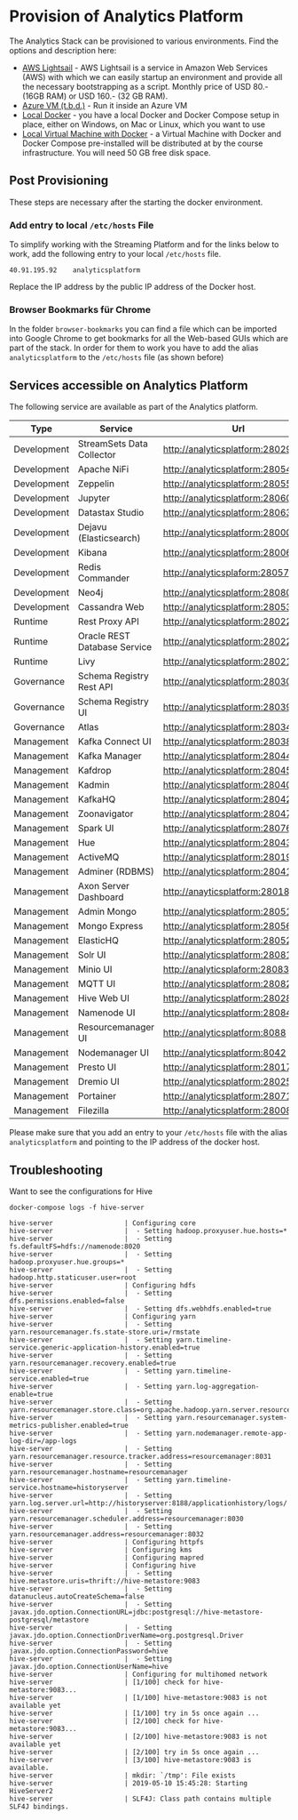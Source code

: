 # Provision of Analytics Platform 

The Analytics Stack can be provisioned to various environments. Find the options and description here:

  * [AWS Lightsail](./Lightsail.md) - AWS Lightsail is a service in Amazon Web Services (AWS) with which we can easily startup an environment and provide all the necessary bootstrapping as a script. Monthly price of USD 80.- (16GB RAM) or USD 160.- (32 GB RAM).
  * [Azure VM (t.b.d.)]() - Run it inside an Azure VM
  * [Local Docker](./LocalDocker.md) - you have a local Docker and Docker Compose setup in place, either on Windows, on Mac or Linux, which you want to use
  * [Local Virtual Machine with Docker](./LocalVirtualMachine) - a Virtual Machine with Docker and Docker Compose pre-installed will be distributed at by the course infrastructure. You will need 50 GB free disk space.


## Post Provisioning

These steps are necessary after the starting the docker environment. 

### Add entry to local `/etc/hosts` File

To simplify working with the Streaming Platform and for the links below to work, add the following entry to your local `/etc/hosts` file. 

```
40.91.195.92	analyticsplatform
```

Replace the IP address by the public IP address of the Docker host. 

### Browser Bookmarks für Chrome

In the folder `browser-bookmarks` you can find a file which can be imported into Google Chrome to get bookmarks for all the Web-based GUIs which are part of the stack. In order for them to work you have to add the alias `analyticsplatform` to the `/etc/hosts` file (as shown before)

## Services accessible on Analytics Platform
The following service are available as part of the Analytics platform. 

Type | Service | Url
------|------- | -------------
Development | StreamSets Data Collector | <http://analyticsplatform:28029>
Development | Apache NiFi | <http://analyticsplatform:28054/nifi>
Development | Zeppelin  | <http://analyticsplatform:28055>
Development | Jupyter  | <http://analyticsplatform:28060>
Development | Datastax Studio  | <http://analyticsplatform:28063>
Development | Dejavu (Elasticsearch) | <http://analyticsplatform:28000>
Development | Kibana | <http://analyticsplatform:28006>
Development | Redis Commander | <http://analyticsplaform:28057>
Development | Neo4j | <http://analyticsplatform:28080>
Development | Cassandra Web |  <http://analyticsplatform:28053>
Runtime | Rest Proxy API  | <http://analyticsplatform:28022>
Runtime | Oracle REST Database Service | <http://analyticsplatform:28022/ords>
Runtime | Livy | <http://analyticsplatform:28021>
Governance | Schema Registry Rest API  | <http://analyticsplatform:28030>
Governance | Schema Registry UI  | <http://analyticsplatform:28039>
Governance | Atlas | <http://analyticsplatform:28034>
Management | Kafka Connect UI | <http://analyticsplatform:28038>
Management | Kafka Manager  | <http://analyticsplatform:28044>
Management | Kafdrop  | <http://analyticsplatform:28045>
Management | Kadmin  | <http://analyticsplatform:28040>
Management | KafkaHQ  | <http://analyticsplatform:28042>
Management | Zoonavigator  | <http://analyticsplatform:28047>
Management | Spark UI  | <http://analyticsplatform:28076>
Management | Hue  | <http://analyticsplatform:28043>
Management | ActiveMQ  | <http://analyticsplatform:28019>
Management | Adminer (RDBMS)  | <http://analyticsplatform:28041>
Management | Axon Server Dashboard | <http://anayticsplatform:28018>
Management | Admin Mongo | <http://analyticsplatform:28051>
Management | Mongo Express | <http://analyticsplatform:28056>
Management | ElasticHQ | <http://analyticsplatform:28052>
Management | Solr UI | <http://analyticsplatform:28081>
Management | Minio UI | <http://analyticsplaform:28083>
Management | MQTT UI | <http://analyticsplatform:28082>
Management | Hive Web UI | <http://analyticsplatform:28028>
Management | Namenode UI | <http://analyticsplatform:28084>
Management | Resourcemanager UI | <http://analyticsplatform:8088>
Management | Nodemanager UI | <http://analyticsplatform:8042>
Management | Presto UI | <http://analyticsplatform:28017>
Management | Dremio UI | <http://analyticsplatform:28025>
Management | Portainer | <http://analyticsplatform:28071>
Management | Filezilla | <http://analyticsplatform:28008>

Please make sure that you add an entry to your `/etc/hosts` file with the alias `analyticsplatform` and pointing to the IP address of the docker host.

## Troubleshooting

Want to see the configurations for Hive

`docker-compose logs -f hive-server`

```
hive-server                  | Configuring core
hive-server                  |  - Setting hadoop.proxyuser.hue.hosts=*
hive-server                  |  - Setting fs.defaultFS=hdfs://namenode:8020
hive-server                  |  - Setting hadoop.proxyuser.hue.groups=*
hive-server                  |  - Setting hadoop.http.staticuser.user=root
hive-server                  | Configuring hdfs
hive-server                  |  - Setting dfs.permissions.enabled=false
hive-server                  |  - Setting dfs.webhdfs.enabled=true
hive-server                  | Configuring yarn
hive-server                  |  - Setting yarn.resourcemanager.fs.state-store.uri=/rmstate
hive-server                  |  - Setting yarn.timeline-service.generic-application-history.enabled=true
hive-server                  |  - Setting yarn.resourcemanager.recovery.enabled=true
hive-server                  |  - Setting yarn.timeline-service.enabled=true
hive-server                  |  - Setting yarn.log-aggregation-enable=true
hive-server                  |  - Setting yarn.resourcemanager.store.class=org.apache.hadoop.yarn.server.resourcemanager.recovery.FileSystemRMStateStore
hive-server                  |  - Setting yarn.resourcemanager.system-metrics-publisher.enabled=true
hive-server                  |  - Setting yarn.nodemanager.remote-app-log-dir=/app-logs
hive-server                  |  - Setting yarn.resourcemanager.resource.tracker.address=resourcemanager:8031
hive-server                  |  - Setting yarn.resourcemanager.hostname=resourcemanager
hive-server                  |  - Setting yarn.timeline-service.hostname=historyserver
hive-server                  |  - Setting yarn.log.server.url=http://historyserver:8188/applicationhistory/logs/
hive-server                  |  - Setting yarn.resourcemanager.scheduler.address=resourcemanager:8030
hive-server                  |  - Setting yarn.resourcemanager.address=resourcemanager:8032
hive-server                  | Configuring httpfs
hive-server                  | Configuring kms
hive-server                  | Configuring mapred
hive-server                  | Configuring hive
hive-server                  |  - Setting hive.metastore.uris=thrift://hive-metastore:9083
hive-server                  |  - Setting datanucleus.autoCreateSchema=false
hive-server                  |  - Setting javax.jdo.option.ConnectionURL=jdbc:postgresql://hive-metastore-postgresql/metastore
hive-server                  |  - Setting javax.jdo.option.ConnectionDriverName=org.postgresql.Driver
hive-server                  |  - Setting javax.jdo.option.ConnectionPassword=hive
hive-server                  |  - Setting javax.jdo.option.ConnectionUserName=hive
hive-server                  | Configuring for multihomed network
hive-server                  | [1/100] check for hive-metastore:9083...
hive-server                  | [1/100] hive-metastore:9083 is not available yet
hive-server                  | [1/100] try in 5s once again ...
hive-server                  | [2/100] check for hive-metastore:9083...
hive-server                  | [2/100] hive-metastore:9083 is not available yet
hive-server                  | [2/100] try in 5s once again ...
hive-server                  | [3/100] hive-metastore:9083 is available.
hive-server                  | mkdir: `/tmp': File exists
hive-server                  | 2019-05-10 15:45:28: Starting HiveServer2
hive-server                  | SLF4J: Class path contains multiple SLF4J bindings.
```

